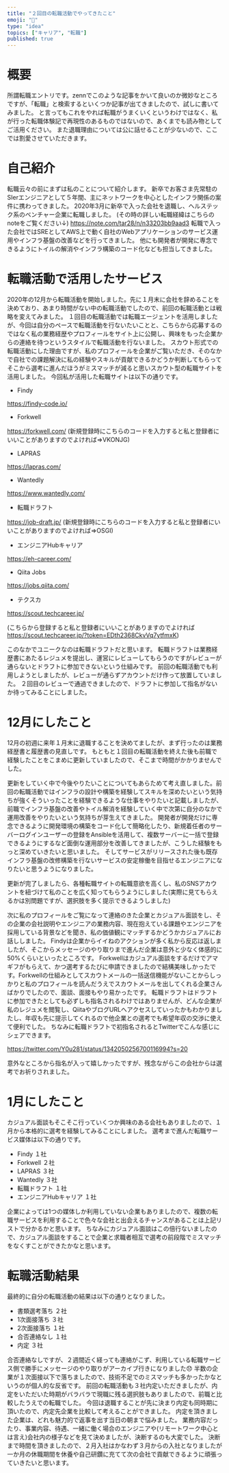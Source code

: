 ```yaml
---
title: "２回目の転職活動でやってきたこと"
emoji: "🐁"
type: "idea"
topics: ["キャリア", "転職"]
published: true
---
```


# 概要
所謂転職エントリです。zennでこのような記事をかいて良いのか微妙なところですが、「転職」と検索するといくつか記事が出てきましたので、試しに書いてみました。
と言ってもこれをやれば転職がうまくいくというわけではなく、私が行った転職体験記で再現性のあるものではないので、あくまでも読み物としてご活用ください。
また退職理由については公に話せることが少ないので、ここでは割愛させていただきます。
# 自己紹介
転職云々の前にまずは私のことについて紹介します。
新卒でお客さま先常駐のSIerエンジニアとして５年間、主にネットワークを中心としたインフラ関係の案件に携わってきました。
2020年3月に新卒で入った会社を退職し、ヘルステック系のベンチャー企業に転職しました。
(その時の詳しい転職経緯はこちらのnoteをご覧ください↓)
https://note.com/tar28/n/n33203bb9aad3
転職で入った会社ではSREとしてAWS上で動く自社のWebアプリケーションのサービス運用やインフラ基盤の改善などを行ってきました。
他にも開発者が開発に専念できるようにトイルの解消やインフラ構築のコード化なども担当してきました。
# 転職活動で活用したサービス
2020年の12月から転職活動を開始しました。先に１月末に会社を辞めることを決めており、あまり時間がない中の転職活動でしたので、前回の転職活動とは戦略を変えてみました。
１回目の転職活動では転職エージェントを活用しましたが、今回は自分のペースで転職活動を行ないたいことと、こちらから応募するのではなく私の業務経歴やプロフィールをサイト上に公開し、興味をもった企業からの連絡を待つというスタイルで転職活動を行ないました。
スカウト形式での転職活動にした理由ですが、私のプロフィールを企業がご覧いただき、そのなかで自社での課題解決に私の経験やスキルが貢献できるかどうか判断してもらってそこから選考に進んだほうがミスマッチが減ると思いスカウト型の転職サイトを活用しました。
今回私が活用した転職サイトは以下の通りです。

- Findy

https://findy-code.io/

- Forkwell

https://forkwell.com/
(新規登録時にこちらのコードを入力すると私と登録者にいいことがありますのでよければ⇒VKONJG)

- LAPRAS

https://lapras.com/

- Wantedly

https://www.wantedly.com/

- 転職ドラフト

https://job-draft.jp/
(新規登録時にこちらのコードを入力すると私と登録者にいいことがありますのでよければ⇒OSGI)
- エンジニアHubキャリア
 
https://eh-career.com/

- Qiita Jobs

https://jobs.qiita.com/

- テクスカ

https://scout.techcareer.jp/

(こちらから登録すると私と登録者にいいことがありますのでよければ
https://scout.techcareer.jp/?token=EDth2368CkvVq7ytfmxK)

このなかでユニークなのは転職ドラフトだと思います。
転職ドラフトは業務経歴書にあたるレジュメを提出し、運営にレビューしてもらうのですがレビューが通らないとドラフトに参加できないという仕組みです。
前回の転職活動でも利用しようとしましたが、レビューが通らずアカウントだけ作って放置していました。
２回目のレビューで通過できましたので、ドラフトに参加して指名がないか待ってみることにしました。

# 12月にしたこと
12月の初週に来年１月末に退職することを決めてましたが、まず行ったのは業務経歴書と履歴書の見直しです。
もともと１回目の転職活動を終えた後も前職で経験したことをこまめに更新していましたので、そこまで時間がかかりませんでした。

更新をしていく中で今後やりたいことについてもあらためて考え直しました。前回の転職活動ではインフラの設計や構築を経験してスキルを深めたいという気持ちが強くそういったことを経験できるような仕事をやりたいと記載しましたが、前職でインフラ基盤の改善やトイル解消を経験していく中で次第に自分のなかで運用改善をやりたいという気持ちが芽生えてきました。
開発者が開発だけに専念できるように開発環境の構築をコード化して簡略化したり、新規着任者のサーバーログインユーザーの登録をAnsibleを活用して、複数サーバーに一括で登録できるようにするなど面倒な運用部分を改善してきましたが、こうした経験をもっと深めていきたいと思いました。
そしてサービスがリリースされた後も既存インフラ基盤の改修構築を行ないサービスの安定稼働を目指せるエンジニアになりたいと思うようになりました。

更新が完了しましたら、各種転職サイトの転職意欲を高くし、私のSNSアカウントを紐づけて私のことを広く知ってもらうようにしました(実際に見てもらえるかは別問題ですが、選択肢を多く提示できるようしました)

次に私のプロフィールをご覧になって連絡のきた企業とカジュアル面談をし、その企業の会社説明やエンジニアの業務内容、現在抱えている課題やエンジニアを採用している背景などを聞き、私の価値観にマッチするかどうかカジュアルにお話ししました。
Findyは企業からイイねのアクションが多く私から反応は返しましたが、そこからメッセージのやり取りまで進んだ企業は意外と少なく体感的に50%くらいといったところです。
Forkwellはカジュアル面談をするだけでアマギフがもらえて、かつ選考するたびに申請できましたので結構美味しかったです。Forkwellの仕組みとしてスカウトメールの一括送信機能がないことからしっかりと私のプロフィールを読んだうえでスカウトメールを出してくれる企業さんばかりでしたので、面談、面接もやり易かったです。
転職ドラフトはドラフトに参加できたとしても必ずしも指名されるわけではありませんが、どんな企業が私のレジュメを閲覧し、QiitaやブログURLへアクセスしていったかもわかりましたし、年収も先に提示してくれるので他企業との選考でも希望年収の交渉に使えて便利でした。
ちなみに転職ドラフトで初指名されるとTwitterでこんな感じにシェアできます。

https://twitter.com/Y0u281/status/1342050256700116994?s=20

意外なところから指名が入って嬉しかったですが、残念ながらこの会社からは選考でお祈りされました。
# 1月にしたこと
カジュアル面談もそこそこ行っていくつか興味のある会社もありましたので、１月から本格的に選考を経験してみることにしました。
選考まで進んだ転職サービス媒体は以下の通りです。

- Findy １社
- Forkwell ２社
- LAPRAS ３社
- Wantedly ３社
- 転職ドラフト １社
- エンジニアHubキャリア １社

企業によっては1つの媒体しか利用していない企業もありましたので、複数の転職サービスを利用することで色々な会社と出会えるチャンスがあることは上記リストで分かるかと思います。
ちなみにカジュアル面談はこの倍行ないましたので、カジュアル面談をすることで企業と求職者相互で選考の前段階でミスマッチをなくすことができたかなと思います。

# 転職活動結果
最終的に自分の転職活動の結果は以下の通りとなりました。

- 書類選考落ち  ２社
- 1次面接落ち   ３社
- 2次面接落ち   １社
- 合否連絡なし  １社
- 内定         ３社

合否連絡なしですが、２週間近く経っても連絡がこず、利用している転職サービス側で勝手にメッセージのやり取りがアーカイブ行きになりました😞
半数の企業が１次面接以下で落ちましたので、技術不足でのミスマッチも多かったかなというのが個人的な反省です。
前回の転職活動も３社内定いただきましたが、内定をいただいた時期がバラバラで現職に残る選択肢もありましたので、前職と比較したうえでの転職でした。
今回は退職することが先に決まり内定も同時期に頂いたので、内定先企業を比較して考えることができました。
内定を頂きました企業は、どれも魅力的で返事を出す当日の朝まで悩みました。
業務内容だったり、事業内容、待遇、一緒に働く場合のエンジニアや(リモートワーク中心とは言え)会社内の様子などを見て決めましたが、決断するのも大変でした。
決断まで時間を頂きましたので、２月入社はかなわず３月からの入社となりましたが一か月の休職期間を休養や自己研鑽に充てて次の会社で貢献できるように頑張っていきたいと思います。
